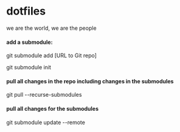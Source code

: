 # dotfiles

we are the world, we are the people


#### add a submodule:
git submodule add [URL to Git repo]

git submodule init

#### pull all changes in the repo including changes in the submodules
git pull --recurse-submodules

#### pull all changes for the submodules
git submodule update --remote
